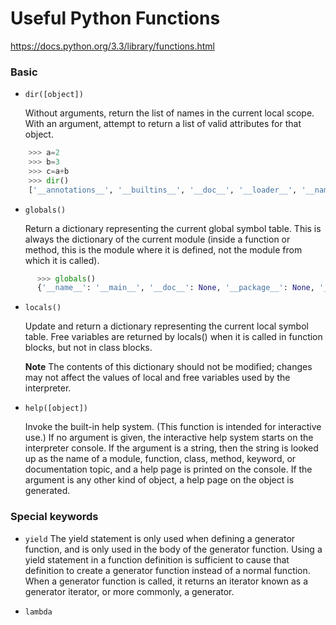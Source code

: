 # Useful Python Functions
https://docs.python.org/3.3/library/functions.html

### Basic

* ```dir([object])```

  Without arguments, return the list of names in the current local scope. With an argument, attempt to return a list of valid attributes for that object.

```Python
    >>> a=2
    >>> b=3
    >>> c=a+b
    >>> dir()
    ['__annotations__', '__builtins__', '__doc__', '__loader__', '__name__', '__package__', '__spec__', 'a', 'b', 'c']
```

* ```globals()```

  Return a dictionary representing the current global symbol table. This is always the dictionary of the current module (inside a function or method, this is the module where it is defined, not the module from which it is called).

```Python
      >>> globals()
      {'__name__': '__main__', '__doc__': None, '__package__': None, '__loader__': <class '_frozen_importlib.BuiltinImporter'>, '__spec__': None, '__annotations__': {}, '__builtins__': <module 'builtins' (built-in)>, 'a': 2, 'b': 3, 'c': 5}
```
* ```locals()```

  Update and return a dictionary representing the current local symbol table. Free variables are returned by locals() when it is called in function blocks, but not in class blocks.

  **Note** The contents of this dictionary should not be modified; changes may not affect the values of local and free variables used by the interpreter.

* ```help([object])```

  Invoke the built-in help system. (This function is intended for interactive use.) If no argument is given, the interactive help system starts on the interpreter console. If the argument is a string, then the string is looked up as the name of a module, function, class, method, keyword, or documentation topic, and a help page is printed on the console. If the argument is any other kind of object, a help page on the object is generated.

### Special keywords

* ```yield```
  The yield statement is only used when defining a generator function, and is only used in the body of the generator function. Using a yield statement in a function definition is sufficient to cause that definition to create a generator function instead of a normal function. When a generator function is called, it returns an iterator known as a generator iterator, or more commonly, a generator.

* ```lambda```
